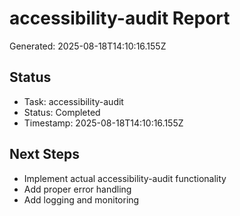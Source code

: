 # accessibility-audit Report

Generated: 2025-08-18T14:10:16.155Z

## Status
- Task: accessibility-audit
- Status: Completed
- Timestamp: 2025-08-18T14:10:16.155Z

## Next Steps
- Implement actual accessibility-audit functionality
- Add proper error handling
- Add logging and monitoring
